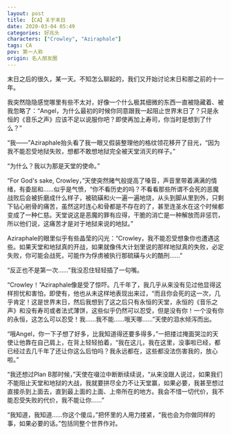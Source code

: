 ```yaml
---
layout: post
title: 【CA】关于末日
date: 2020-03-04 05:49
categories: 好兆头
characters: ["Crowley", "Aziraphale"]
tags: CA
pov: 第一人称
origin: 名人朋友圈
---
```


末日之后的很久，某一天。不知怎么聊起的，我们又开始讨论末日和那之前的十一年。

我突然隐隐感觉哪里有些不太对，好像一个什么极其细微的东西一直被隐藏着、被我忽略了：“Angel，为什么最初的时候你同意跟我一起阻止世界末日了？只是永恒的《音乐之声》应该不足以说服你吧？即使再加上寿司，你当时是想到了什么？”

“我——”Aziraphale抬头看了我一眼又假装整理他的格纹领花移开了目光，“因为我不能忍受地狱失败，想都不敢想地狱完全被天堂消灭的样子。”

“为什么？我以为那是天堂的使命。”

“For God's sake, Crowley，”天使突然赌气般提高了嗓音，声音里带着满满的情绪，有委屈和……似乎是气愤，“你不看历史的吗？不看看那些所谓不会死的恶魔战败后会被折磨成什么样子，被硫磺和火一遍一遍地烧，从头到脚从里到外，只剩下钻心剜骨的痛苦，虽然这时连心和骨都是不存在的了，甚至连圣水在这个时候都变成了一种仁慈。天堂说这是恶魔的罪有应得，干脆的消亡是一种解放而非惩罚，所以他们说，这痛苦才是对于地狱来说的地狱。”

Aziraphale的眼里似乎有些晶莹的闪光：“Crowley，我不能忍受想象你也遭遇这些。如果天堂和地狱真的开战，如果就像伟大计划里说的那样地狱真的失败，必定失败，你可能会战死，可能作为俘虏被执行那硫磺与火的酷刑……”

“反正也不是第一次……”我没忍住轻轻插了一句嘴。

“Crowley！”Aziraphale像是受了惊吓。几千年了，我几乎从来没有见过他显得这样担忧和害怕，即使有，他也从未这样地表现出来过，“而且你会死的这一次，几乎肯定！这是世界末日，然后我想到了这之后只有永恒的天堂，永恒的《音乐之声》和没有寿司或者法式薄饼，这些似乎仍然可以忍受，但是没有你！一个没有你的永恒，这怎么可以忍受！我……我不能……哦天哪……”天使的泪水倾泻而出。

“哦Angel，你一下子想了好多，比我知道得还要多得多，”一把搂过掩面哭泣的天使让他靠在自己肩上，在背上轻轻拍着，“我在这儿，我在这里，没事啦已经，都已经过去几千年了还让你这么后怕吗？我永远都在，这些都没法伤害我的，放心啦。”

“我还想过Plan B那时候，”天使在啜泣中断断续续说，“从来没跟人说过，如果我们不能阻止天堂和地狱的大战，我就要拼尽全力不让天堂赢，如果必要，我甚至想过直接杀到上面去，直到最上面的上面、上帝所在的地方。我会不惜一切代价，我不能忍受失败的代价，我不能让你……”

“我知道，我知道……你这个傻瓜，”把怀里的人用力搂紧，“我也会为你做同样的事，如果必要的话。”包括同整个世界作对。
